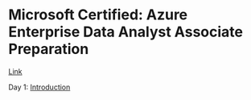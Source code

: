 # Microsoft Certified: Azure Enterprise Data Analyst Associate Preparation

[Link](https://learn.microsoft.com/en-us/credentials/certifications/azure-enterprise-data-analyst-associate/)

Day 1: [Introduction](https://learn.microsoft.com/en-us/training/paths/introduction-data-analytics-azure/)

